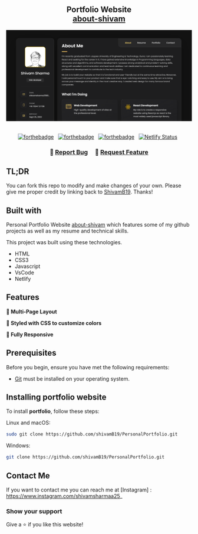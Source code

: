 <h2 align="center">
  Portfolio Website<br/>
  <a href="https://about-shivam.netlify.app/" target="_blank">about-shivam</a>
</h2>
<div align="center">
  <img alt="Demo1" src="./assets/images/Readme-images1.png" />
</div>

<br/>

<center>

[![forthebadge](https://forthebadge.com/images/badges/built-with-love.svg)](https://forthebadge.com) &nbsp; 
[![forthebadge](https://forthebadge.com/images/badges/made-with-javascript.svg)](https://forthebadge.com) &nbsp;
[![forthebadge](https://forthebadge.com/images/badges/open-source.svg)](https://forthebadge.com) &nbsp;
[![Netlify Status](https://api.netlify.com/api/v1/badges/4871ed8b-5719-46dc-a703-3b28350443a7/deploy-status)](https://app.netlify.com/sites/about-shivam/deploys) &nbsp;

</center>

<h3 align="center">
    🔹
    <a href="https://github.com/ShivamB19/PersonalPortfolio/issues">Report Bug</a> &nbsp; &nbsp;
    🔹
    <a href="https://github.com/ShivamB19/PersonalPortfolio/issues">Request Feature</a>
</h3>

## TL;DR

You can fork this repo to modify and make changes of your own. Please give me proper credit by linking back to [ShivamB19](https://github.com/ShivamB19/PersonalPortfolio). Thanks!

## Built with

Personal Portfolio Website <a href="https://about-shivam.netlify.app/" target="_blank">about-shivam</a> which features some of my github projects as well as my resume and technical skills.<br/>

This project was built using these technologies.

- HTML
- CSS3
- Javascript
- VsCode
- Netlify

## Features

**📖 Multi-Page Layout**

**🎨 Styled with CSS to customize colors**

**📱 Fully Responsive**


## Prerequisites

Before you begin, ensure you have met the following requirements:

* [Git](https://git-scm.com/downloads "Download Git") must be installed on your operating system.

## Installing portfolio website

To install **portfolio**, follow these steps:

Linux and macOS:

```bash
sudo git clone https://github.com/shivamB19/PersonalPortfolio.git
```

Windows:

```bash
git clone https://github.com/shivamB19/PersonalPortfolio.git
```
## Contact Me

If you want to contact me you can reach me at [Instagram] : https://www.instagram.com/shivamsharmaa25_ 

### Show your support

Give a ⭐ if you like this website!
